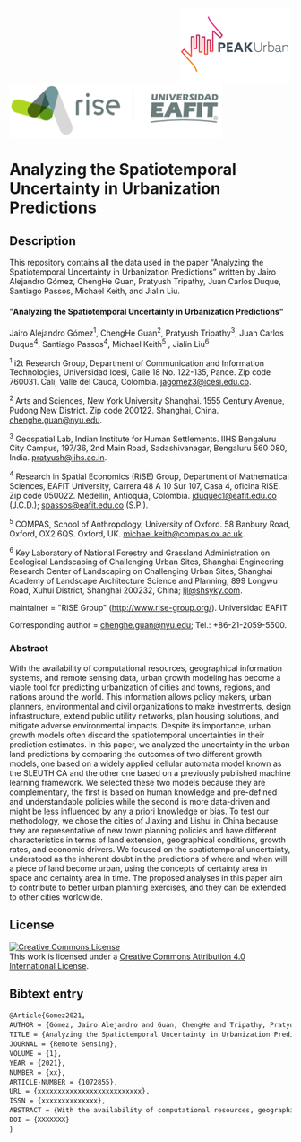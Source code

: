 <img src="figs/PEAKurban.png" alt="PEAK Urban logo" align="right" width ="200" height="133">

<img src="figs/logo_rise_eafit.png" alt="RiSE-group logo" align="middle" width ="380" height="100">


Analyzing the Spatiotemporal Uncertainty in Urbanization Predictions
====================================================================


## Description

This repository contains all the data used in the paper “Analyzing the Spatiotemporal Uncertainty in Urbanization Predictions” written by Jairo Alejandro Gómez, ChengHe Guan, Pratyush Tripathy, Juan Carlos Duque, Santiago Passos, Michael Keith, and Jialin Liu.

#### "Analyzing the Spatiotemporal Uncertainty in Urbanization Predictions"

Jairo Alejandro Gómez<sup>1</sup>, ChengHe Guan<sup>2</sup>, Pratyush Tripathy<sup>3</sup>, Juan Carlos Duque<sup>4</sup>, Santiago Passos<sup>4</sup>, Michael Keith<sup>5</sup> , Jialin Liu<sup>6</sup>

<sup>1</sup> i2t Research Group, Department of Communication and Information Technologies, Universidad Icesi, Calle 18 No. 122-135, Pance. Zip code 760031. Cali, Valle del Cauca, Colombia. jagomez3@icesi.edu.co.

<sup>2</sup> Arts and Sciences, New York University Shanghai. 1555 Century Avenue, Pudong New District. Zip code 200122. Shanghai, China. chenghe.guan@nyu.edu.
 
<sup>3</sup> Geospatial Lab, Indian Institute for Human Settlements. IIHS Bengaluru City Campus, 197/36, 2nd Main Road, Sadashivanagar, Bengaluru 560 080, India. pratyush@iihs.ac.in.
 
<sup>4</sup> Research in Spatial Economics (RiSE) Group, Department of Mathematical Sciences, EAFIT University, Carrera 48 A 10 Sur 107, Casa 4, oficina RiSE. Zip code 050022. Medellín, Antioquia, Colombia. jduquec1@eafit.edu.co (J.C.D.); spassos@eafit.edu.co (S.P.).
 
<sup>5</sup> COMPAS, School of Anthropology, University of Oxford. 58 Banbury Road, Oxford, OX2 6QS. Oxford, UK. michael.keith@compas.ox.ac.uk.

<sup>6</sup> Key Laboratory of National Forestry and Grassland Administration on Ecological Landscaping of Challenging Urban Sites, Shanghai Engineering Research Center of Landscaping on Challenging Urban Sites, Shanghai Academy of Landscape Architecture Science and Planning, 899 Longwu Road, Xuhui District, Shanghai 200232, China; ljl@shsyky.com.

maintainer = "RiSE Group" (http://www.rise-group.org/). Universidad EAFIT

Corresponding author = chenghe.guan@nyu.edu; Tel.: +86-21-2059-5500.

### Abstract 

With the availability of computational resources, geographical information systems, and remote sensing data, urban growth modeling has become a viable tool for predicting urbanization of cities and towns, regions, and nations around the world. This information allows policy makers, urban planners, environmental and civil organizations to make investments, design infrastructure, extend public utility networks, plan housing solutions, and mitigate adverse environmental impacts. Despite its importance, urban growth models often discard the spatiotemporal uncertainties in their prediction estimates. In this paper, we analyzed the uncertainty in the urban land predictions by comparing the outcomes of two different growth models, one based on a widely applied cellular automata model known as the SLEUTH CA and the other one based on a previously published machine learning framework. We selected these two models because they are complementary, the first is based on human knowledge and pre-defined and understandable policies while the second is more data-driven and might be less influenced by any a priori knowledge or bias. To test our methodology, we chose the cities of Jiaxing and Lishui in China because they are representative of new town planning policies and have different characteristics in terms of land extension, geographical conditions, growth rates, and economic drivers. We focused on the spatiotemporal uncertainty, understood as the inherent doubt in the predictions of where and when will a piece of land become urban, using the concepts of certainty area in space and certainty area in time. The proposed analyses in this paper aim to contribute to better urban planning exercises, and they can be extended to other cities worldwide.
## License

<a rel="license" href="http://creativecommons.org/licenses/by/4.0/"><img alt="Creative Commons License" style="border-width:0" src="https://i.creativecommons.org/l/by/4.0/88x31.png" /></a><br />This work is licensed under a <a rel="license" href="http://creativecommons.org/licenses/by/4.0/">Creative Commons Attribution 4.0 International License</a>.

## Bibtext entry

```tex
@Article{Gomez2021,
AUTHOR = {Gómez, Jairo Alejandro and Guan, ChengHe and Tripathy, Pratyush and Duque, Juan Carlos and Passos, Santiago and Keith, Michael and Liu, Jialin},
TITLE = {Analyzing the Spatiotemporal Uncertainty in Urbanization Predictions},
JOURNAL = {Remote Sensing},
VOLUME = {1},
YEAR = {2021},
NUMBER = {xx},
ARTICLE-NUMBER = {1072855},
URL = {xxxxxxxxxxxxxxxxxxxxxxxxxx},
ISSN = {xxxxxxxxxxxxxx},
ABSTRACT = {With the availability of computational resources, geographical information systems, and remote sensing data, urban growth modeling has become a viable tool for predicting urbanization of cities and towns, regions, and nations around the world. This information allows policy makers, urban planners, environmental and civil organizations to make investments, design infrastructure, extend public utility networks, plan housing solutions, and mitigate adverse environmental impacts. Despite its importance, urban growth models often discard the spatiotemporal uncertainties in their prediction estimates. In this paper, we analyzed the uncertainty in the urban land predictions by comparing the outcomes of two different growth models, one based on a widely applied cellular automata model known as the SLEUTH CA and the other one based on a previously published machine learning framework. We selected these two models because they are complementary, the first is based on human knowledge and pre-defined and understandable policies while the second is more data-driven and might be less influenced by any a priori knowledge or bias. To test our methodology, we chose the cities of Jiaxing and Lishui in China because they are representative of new town planning policies and have different characteristics in terms of land extension, geographical conditions, growth rates, and economic drivers. We focused on the spatiotemporal uncertainty, understood as the inherent doubt in the predictions of where and when will a piece of land become urban, using the concepts of certainty area in space and certainty area in time. The proposed analyses in this paper aim to contribute to better urban planning exercises, and they can be extended to other cities worldwide.},
DOI = {XXXXXXX}
}
```
